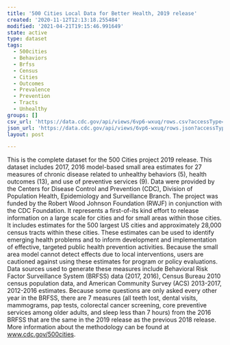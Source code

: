 ```yaml
---
title: '500 Cities Local Data for Better Health, 2019 release'
created: '2020-11-12T12:13:18.255484'
modified: '2021-04-21T19:15:46.991649'
state: active
type: dataset
tags:
  - 500cities
  - Behaviors
  - Brfss
  - Census
  - Cities
  - Outcomes
  - Prevalence
  - Prevention
  - Tracts
  - Unhealthy
groups: []
csv_url: 'https://data.cdc.gov/api/views/6vp6-wxuq/rows.csv?accessType=DOWNLOAD'
json_url: 'https://data.cdc.gov/api/views/6vp6-wxuq/rows.json?accessType=DOWNLOAD'
layout: post

---
```

This is the complete dataset for the 500 Cities project 2019 release. This dataset includes 2017, 2016 model-based small area estimates for 27 measures of chronic disease related to unhealthy behaviors (5), health outcomes (13), and use of preventive services (9). Data were provided by the Centers for Disease Control and Prevention (CDC), Division of Population Health, Epidemiology and Surveillance Branch. The project was funded by the Robert Wood Johnson Foundation (RWJF) in conjunction with the CDC Foundation. It represents a first-of-its kind effort to release information on a large scale for cities and for small areas within those cities. It includes estimates for the 500 largest US cities and approximately 28,000 census tracts within these cities. These estimates can be used to identify emerging health problems and to inform development and implementation of effective, targeted public health prevention activities. Because the small area model cannot detect effects due to local interventions, users are cautioned against using these estimates for program or policy evaluations. Data sources used to generate these measures include Behavioral Risk Factor Surveillance System (BRFSS) data (2017, 2016), Census Bureau 2010 census population data, and American Community Survey (ACS) 2013-2017, 2012-2016 estimates. Because some questions are only asked every other year in the BRFSS, there are 7 measures (all teeth lost, dental visits, mammograms, pap tests, colorectal cancer screening, core preventive services among older adults, and sleep less than 7 hours) from the 2016 BRFSS that are the same in the 2019 release as the previous 2018 release. More information about the methodology can be found at www.cdc.gov/500cities.
